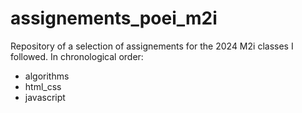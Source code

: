 # assignements_poei_m2i
Repository of a selection of assignements for the 2024 M2i classes I followed. In chronological order:

- algorithms
- html_css
- javascript

